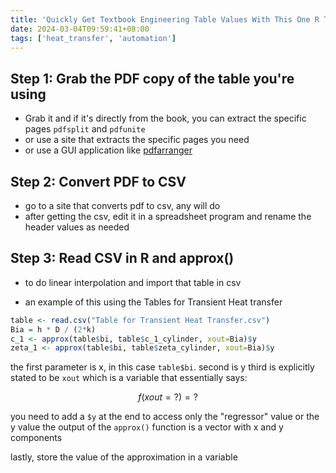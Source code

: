 ```yaml
---
title: 'Quickly Get Textbook Engineering Table Values With This One R Tip'
date: 2024-03-04T09:59:41+08:00
tags: ['heat_transfer', 'automation']
---
```


## Step 1: Grab the PDF copy of the table you're using
- Grab it and if it's directly from the book, you can extract the specific pages `pdfsplit` and `pdfunite`
- or use a site that extracts the specific pages you need
- or use a GUI application like [pdfarranger](https://github.com/pdfarranger/pdfarranger)

## Step 2: Convert PDF to CSV
- go to a site that converts pdf to csv, any will do
- after getting the csv, edit it in a spreadsheet program and rename the header values as needed

## Step 3: Read CSV in R and approx()
- to do linear interpolation and import that table in csv

- an example of this using the Tables for Transient Heat transfer
```R
table <- read.csv("Table for Transient Heat Transfer.csv")
Bia = h * D / (2*k)
c_1 <- approx(table$bi, table$c_1_cylinder, xout=Bia)$y
zeta_1 <- approx(table$bi, table$zeta_cylinder, xout=Bia)$y
```

the first parameter is x, in this case `table$bi`.
second is y
third is explicitly stated to be `xout` which is a variable that essentially says:

$$f(xout = ?) = ?$$

you need to add a `$y` at the end to access only the "regressor" value or the y value
the output of the `approx()` function is a vector with x and y components

lastly, store the value of the approximation in a variable
